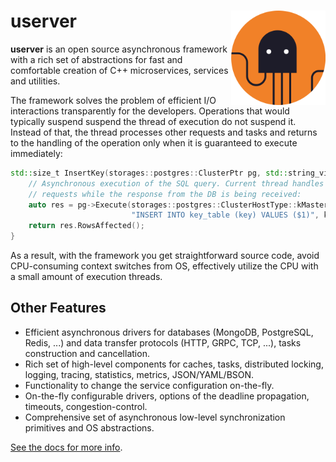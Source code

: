 # userver <img src="./scripts/docs/logo.svg" align='right' width="30%">

**userver** is an open source asynchronous framework with a rich set of abstractions
for fast and comfortable creation of C++ microservices, services and utilities.

The framework solves the problem of efficient I/O interactions transparently for
the developers. Operations that would typically suspend suspend the thread of
execution do not suspend it. Instead of that, the thread processes other
requests and tasks and returns to the handling of the operation only when it is
guaranteed to execute immediately: 

```cpp
std::size_t InsertKey(storages::postgres::ClusterPtr pg, std::string_view key) {
    // Asynchronous execution of the SQL query. Current thread handles other
    // requests while the response from the DB is being received:
    auto res = pg->Execute(storages::postgres::ClusterHostType::kMaster,
                           "INSERT INTO key_table (key) VALUES ($1)", key);
    return res.RowsAffected();
}
```

As a result, with the framework you get straightforward source code,
avoid CPU-consuming context switches from OS, effectively
utilize the CPU with a small amount of execution threads.


## Other Features

* Efficient asynchronous drivers for databases (MongoDB, PostgreSQL, Redis, ...)
  and data transfer protocols (HTTP, GRPC, TCP, ...), tasks construction and
  cancellation.
* Rich set of high-level components for caches, tasks, distributed locking,
  logging, tracing, statistics, metrics, JSON/YAML/BSON.
* Functionality to change the service configuration on-the-fly.
* On-the-fly configurable drivers, options of the deadline propagation,
  timeouts, congestion-control.
* Comprehensive set of asynchronous low-level synchronization primitives and
  OS abstractions. 


[See the docs for more info](https://userver.s3-website.mds.yandex.net/).
